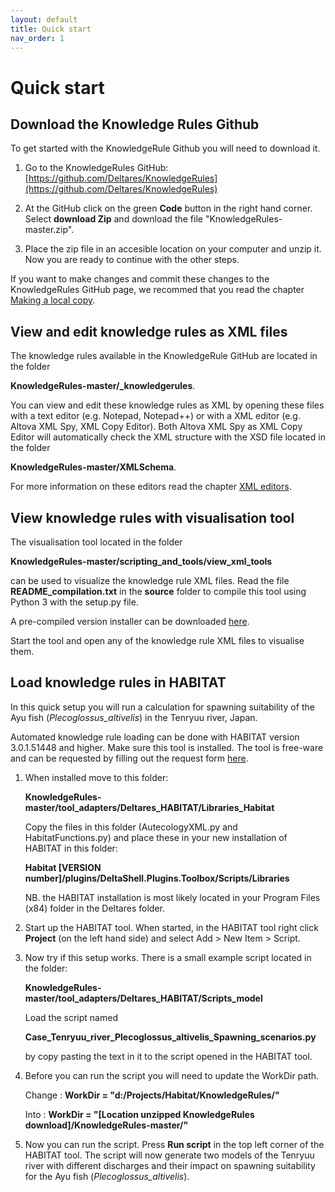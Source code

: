 ```yaml
---
layout: default
title: Quick start
nav_order: 1
---
```


# Quick start

## Download the Knowledge Rules Github

To get started with the KnowledgeRule Github you will need to download it.
1. Go to the KnowledgeRules GitHub:
   [https://github.com/Deltares/KnowledgeRules](https://github.com/Deltares/KnowledgeRules)
   
2. At the GitHub click on the green **Code** button in the right hand corner. 
   Select **download Zip** and download the file "KnowledgeRules-master.zip".
   
3. Place the zip file in an accesible location on your computer and unzip it.
   Now you are ready to continue with the other steps.

If you want to make changes and commit these changes to the KnowledgeRules GitHub page, we recommed that you read the chapter [Making a local copy](https://deltares.github.io/KnowledgeRules/docs/3_knowledge_rules_github.html#making-a-local-copy).

## View and edit knowledge rules as XML files

The knowledge rules available in the KnowledgeRule GitHub are located in the folder 

**KnowledgeRules-master/_knowledgerules**.

You can view and edit these knowledge rules as XML by opening these files with a text editor (e.g. Notepad, Notepad++) or with a XML editor (e.g. Altova XML Spy, XML Copy Editor).
Both Altova XML Spy as XML Copy Editor will automatically check the XML structure with the XSD file located in the folder 

**KnowledgeRules-master/XMLSchema**.

For more information on these editors read the chapter [XML editors](https://deltares.github.io/KnowledgeRules/docs/4_knowledge_rules_files_and_structure.html#xml-editors).

## View knowledge rules with visualisation tool

The visualisation tool located in the folder 

**KnowledgeRules-master/scripting_and_tools/view_xml_tools** 

can be used to visualize the knowledge rule XML files.
Read the file **README_compilation.txt** in the **source** folder to compile this tool using Python 3 with the setup.py file.

A pre-compiled version installer can be downloaded [here](https://www.dropbox.com/s/oym6pfykov0c5x7/view_edit_tool-1.0.0-amd64.msi?dl=0).

Start the tool and open any of the knowledge rule XML files to visualise them.

## Load knowledge rules in HABITAT

In this quick setup you will run a calculation for spawning suitability of the Ayu fish (<em>Plecoglossus_altivelis</em>) in the Tenryuu river, Japan.

Automated knowledge rule loading can be done with HABITAT version 3.0.1.51448 and higher.
Make sure this tool is installed. The tool is free-ware and can be requested by filling out the request form [here](https://oss.deltares.nl/web/habitat/download-habitat).

1. When installed move to this folder:

   **KnowledgeRules-master/tool_adapters/Deltares_HABITAT/Libraries_Habitat**

   Copy the files in this folder (AutecologyXML.py and HabitatFunctions.py) and place these in your new installation of HABITAT in this folder:
   
   **Habitat [VERSION number]/plugins/DeltaShell.Plugins.Toolbox/Scripts/Libraries**

   NB. the HABITAT installation is most likely located in your Program Files (x84) folder in the Deltares folder. 

2. Start up the HABITAT tool.
   When started, in the HABITAT tool right click **Project** (on the left hand side) and select Add > New Item > Script.
   
   
3. Now try if this setup works. There is a small example script located in the folder:
   
   **KnowledgeRules-master/tool_adapters/Deltares_HABITAT/Scripts_model**
   
   Load the script named 
   
   **Case_Tenryuu_river_Plecoglossus_altivelis_Spawning_scenarios.py**
   
   by copy pasting the text in it to the script opened in the HABITAT tool.

4. Before you can run the script you will need to update the WorkDir path.

   Change : **WorkDir = "d:/Projects/Habitat/KnowledgeRules/"**
   
   Into   : **WorkDir = "[Location unzipped KnowledgeRules download]/KnowledgeRules-master/"**
   

5. Now you can run the script. Press **Run script** in the top left corner of the HABITAT tool.
   The script will now generate two models of the Tenryuu river with different discharges and their impact on spawning suitability for the Ayu fish (<em>Plecoglossus_altivelis</em>).
   
